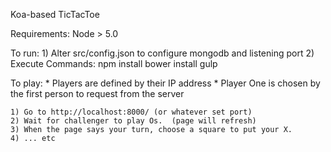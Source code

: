 Koa-based TicTacToe

Requirements:
Node > 5.0

To run:
    1) Alter src/config.json to configure mongodb and listening port
    2) Execute Commands:
        npm install
        bower install
        gulp

To play:
    * Players are defined by their IP address
    * Player One is chosen by the first person to request from the server

    1) Go to http://localhost:8000/ (or whatever set port)
    2) Wait for challenger to play Os.  (page will refresh)
    3) When the page says your turn, choose a square to put your X.
    4) ... etc
